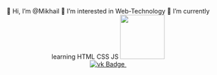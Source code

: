 <div id="header" align="center">
  👋 Hi, I’m @Mikhail
  👀 I’m interested in Web-Technology
  🌱 I’m currently learning HTML CSS JS
  <img src="https://media.giphy.com/media/M9gbBd9nbDrOTu1Mqx/giphy.gif" width="100"/>
  <div id="badges">
    <a href="https://vk.com/mikhailfrolov1">
      <img src="https://img.shields.io/badge/vk-blue?style=for-the-badge&logo=twitter&logoColor=white" alt="vk Badge"/>
    </a>
    <img src="https://komarev.com/ghpvc/?username=KaRToSHoW&style=flat-square&color=blue" alt=""/>
  </div>
</div>
